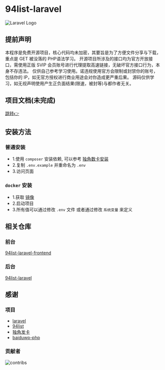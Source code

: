 # 94list-laravel

![Laravel Logo](https://raw.githubusercontent.com/laravel/art/master/logo-lockup/5%20SVG/2%20CMYK/1%20Full%20Color/laravel-logolockup-cmyk-red.svg)

## 提前声明

本程序是免费开源项目，核心代码均未加密，其要旨是为了方便文件分享与下载，重点是 GET 被没落的 PHP语法学习。
开源项目所涉及的接口均为官方开放接口，需使用正版 SVIP 会员账号进行代理提取高速链接，无破坏官方接口行为，本身不存违法。
仅供自己参考学习使用。诺违规使用官方会限制或封禁你的账号，包括你的 IP，如无官方授权进行商业用途会对你造成更严重后果。
源码仅供学习，如无视声明使用产生正负面结果(限速，被封等)与都作者无关。

## 项目文档(未完成)

[跳转👉](https://blog.huankong.top/docs/94list-laravel)

## 安装方法

### 普通安装

- 1.使用 `composer` 安装依赖, 可以参考 [独角数卡安装](https://github.com/assimon/dujiaoka/wiki/2.x_linux_install#composer-%E5%AE%89%E8%A3%85)
- 2.复制 `.env.example` 并重命名为 `.env`
- 3.访问页面

### `docker` 安装

- 1.获取 [镜像](https://hub.docker.com/r/huankong233/94list-laravel)
- 2.启动项目
- 3.所有值可以通过修改 `.env` 文件 或者通过修改 `系统变量` 来定义

## 相关仓库

### 前台

[94list-laravel-frontend](https://github.com/huankong233/94list-laravel-frontend)

### 后台

[94list-laravel](https://github.com/huankong233/94list-laravel)

## 感谢

### 项目

- [laravel](https://laravel.com)
- [94list](https://github.com/codehub666/94list)
- [独角发卡](https://github.com/assimon/dujiaoka)
- [baiduwp-php](https://github.com/yuantuo666/baiduwp-php)

### 贡献者

![contribs](https://contrib.rocks/image?repo=huankong233/94list-laravel)
